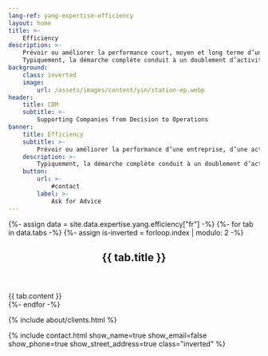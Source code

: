 ```yaml
---
lang-ref: yang-expertise-efficiency
layout: home
title: >-
    Efficiency
description: >-
    Prévoir ou améliorer la performance court, moyen et long terme d’une entreprise, d’une activité, d’une fonction ou d’un projet de l’étude macro à l’étude micro.
    Typiquement, la démarche complète conduit à un doublement d’activité à périmètre de ressources fixes constant.
background:
    class: inverted
    image:
        url: /assets/images/content/yin/station-ep.webp
header:
    title: CDM
    subtitle: >-
        Supporting Companies from Decision to Operations
banner:
    title: Efficiency
    subtitle: >-
        Prévoir ou améliorer la performance d’une entreprise, d’une activité, d’une fonction ou d’un projet.
    description: >-
        Typiquement, la démarche complète conduit à un doublement d’activité à périmètre de ressources fixes constant.
    button:
        url: >-
            #contact
        label: >-
            Ask for Advice
---
```


{%- assign data = site.data.expertise.yang.efficiency["fr"] -%}
{%- for tab in data.tabs -%}
{%- assign is-inverted = forloop.index | modulo: 2 -%}
<section id="{{ tab.id }}" {% if is-inverted == 0 %}class="inverted"{% endif %}>
    <header class="major">
        <h2>{{ tab.title }}</h2>
    </header>
    {{ tab.content }}
</section>
{%- endfor -%}

{% include about/clients.html %}

{% include contact.html show_name=true show_email=false show_phone=true show_street_address=true class="inverted" %}
